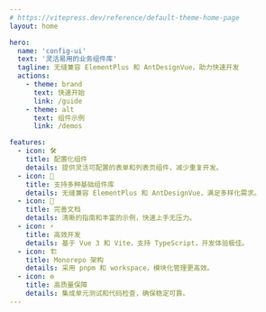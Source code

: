```yaml
---
# https://vitepress.dev/reference/default-theme-home-page
layout: home

hero:
  name: 'config-ui'
  text: '灵活易用的业务组件库'
  tagline: 无缝兼容 ElementPlus 和 AntDesignVue，助力快速开发
  actions:
    - theme: brand
      text: 快速开始
      link: /guide
    - theme: alt
      text: 组件示例
      link: /demos

features:
  - icon: 🛠️
    title: 配置化组件
    details: 提供灵活可配置的表单和列表页组件，减少重复开发。
  - icon: 🔗
    title: 支持多种基础组件库
    details: 无缝兼容 ElementPlus 和 AntDesignVue，满足多样化需求。
  - icon: 📖
    title: 完善文档
    details: 清晰的指南和丰富的示例，快速上手无压力。
  - icon: ⚡
    title: 高效开发
    details: 基于 Vue 3 和 Vite，支持 TypeScript，开发体验极佳。
  - icon: 🏗️
    title: Monorepo 架构
    details: 采用 pnpm 和 workspace，模块化管理更高效。
  - icon: ⚙️
    title: 高质量保障
    details: 集成单元测试和代码检查，确保稳定可靠。
---
```

